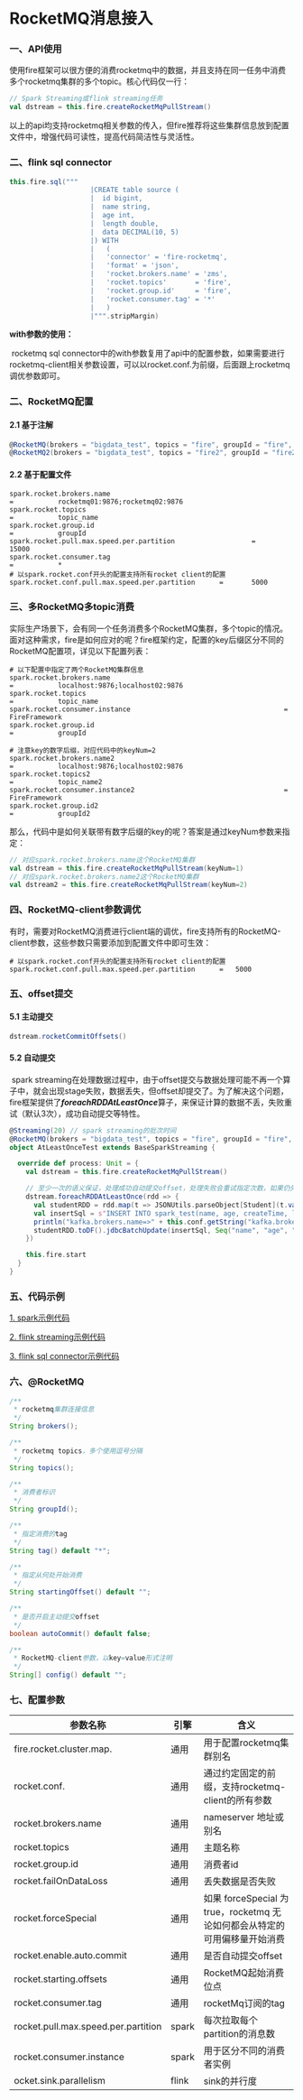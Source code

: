 <!--
Licensed to the Apache Software Foundation (ASF) under one
or more contributor license agreements.  See the NOTICE file
distributed with this work for additional information
regarding copyright ownership.  The ASF licenses this file
to you under the Apache License, Version 2.0 (the
"License"); you may not use this file except in compliance
with the License.  You may obtain a copy of the License at

  http://www.apache.org/licenses/LICENSE-2.0

Unless required by applicable law or agreed to in writing,
software distributed under the License is distributed on an
"AS IS" BASIS, WITHOUT WARRANTIES OR CONDITIONS OF ANY
KIND, either express or implied.  See the License for the
specific language governing permissions and limitations
under the License.
-->

# RocketMQ消息接入

### 一、API使用

使用fire框架可以很方便的消费rocketmq中的数据，并且支持在同一任务中消费多个rocketmq集群的多个topic。核心代码仅一行：

```scala
// Spark Streaming或flink streaming任务
val dstream = this.fire.createRocketMqPullStream()
```

以上的api均支持rocketmq相关参数的传入，但fire推荐将这些集群信息放到配置文件中，增强代码可读性，提高代码简洁性与灵活性。

### 二、flink sql connector

```scala
this.fire.sql("""
                    |CREATE table source (
                    |  id bigint,
                    |  name string,
                    |  age int,
                    |  length double,
                    |  data DECIMAL(10, 5)
                    |) WITH
                    |   (
                    |   'connector' = 'fire-rocketmq',
                    |   'format' = 'json',
                    |   'rocket.brokers.name' = 'zms',
                    |   'rocket.topics'       = 'fire',
                    |   'rocket.group.id'     = 'fire',
                    |   'rocket.consumer.tag' = '*'
                    |   )
                    |""".stripMargin)
```

**with参数的使用：**

​		rocketmq sql connector中的with参数复用了api中的配置参数，如果需要进行rocketmq-client相关参数设置，可以以rocket.conf.为前缀，后面跟上rocketmq调优参数即可。

### 二、RocketMQ配置

#### 2.1 基于注解

```scala
@RocketMQ(brokers = "bigdata_test", topics = "fire", groupId = "fire", tag = "*")
@RocketMQ2(brokers = "bigdata_test", topics = "fire2", groupId = "fire2", tag = "*", startingOffset = "latest")
```

#### 2.2 基于配置文件

```properties
spark.rocket.brokers.name													=			rocketmq01:9876;rocketmq02:9876
spark.rocket.topics																=			topic_name
spark.rocket.group.id															=			groupId
spark.rocket.pull.max.speed.per.partition					=			15000
spark.rocket.consumer.tag													=			*
# 以spark.rocket.conf开头的配置支持所有rocket client的配置
spark.rocket.conf.pull.max.speed.per.partition		=   	5000
```

### 三、多RocketMQ多topic消费

​		实际生产场景下，会有同一个任务消费多个RocketMQ集群，多个topic的情况。面对这种需求，fire是如何应对的呢？fire框架约定，配置的key后缀区分不同的RocketMQ配置项，详见以下配置列表：

```properties
# 以下配置中指定了两个RocketMQ集群信息
spark.rocket.brokers.name													=			localhost:9876;localhost02:9876
spark.rocket.topics																=			topic_name
spark.rocket.consumer.instance										=			FireFramework
spark.rocket.group.id															=			groupId

# 注意key的数字后缀，对应代码中的keyNum=2
spark.rocket.brokers.name2												=			localhost:9876;localhost02:9876
spark.rocket.topics2															=			topic_name2
spark.rocket.consumer.instance2										=			FireFramework
spark.rocket.group.id2														=			groupId2
```

那么，代码中是如何关联带有数字后缀的key的呢？答案是通过keyNum参数来指定：

```scala
// 对应spark.rocket.brokers.name这个RocketMQ集群
val dstream = this.fire.createRocketMqPullStream(keyNum=1)
// 对应spark.rocket.brokers.name2这个RocketMQ集群
val dstream2 = this.fire.createRocketMqPullStream(keyNum=2)
```

### 四、RocketMQ-client参数调优

有时，需要对RocketMQ消费进行client端的调优，fire支持所有的RocketMQ-client参数，这些参数只需要添加到配置文件中即可生效：

```properties
# 以spark.rocket.conf开头的配置支持所有rocket client的配置
spark.rocket.conf.pull.max.speed.per.partition		=   5000
```

### 五、offset提交

#### 5.1 主动提交

```scala
dstream.rocketCommitOffsets()
```

#### 5.2 自动提交

​		spark streaming在处理数据过程中，由于offset提交与数据处理可能不再一个算子中，就会出现stage失败，数据丢失，但offset却提交了。为了解决这个问题，fire框架提供了***foreachRDDAtLeastOnce***算子，来保证计算的数据不丢，失败重试（默认3次），成功自动提交等特性。

```scala
@Streaming(20) // spark streaming的批次时间
@RocketMQ(brokers = "bigdata_test", topics = "fire", groupId = "fire", tag = "*")
object AtLeastOnceTest extends BaseSparkStreaming {

  override def process: Unit = {
    val dstream = this.fire.createRocketMqPullStream()

    // 至少一次的语义保证，处理成功自动提交offset，处理失败会重试指定次数，如果仍失败则任务退出
    dstream.foreachRDDAtLeastOnce(rdd => {
      val studentRDD = rdd.map(t => JSONUtils.parseObject[Student](t.value())).repartition(2)
      val insertSql = s"INSERT INTO spark_test(name, age, createTime, length, sex) VALUES (?, ?, ?, ?, ?)"
      println("kafka.brokers.name=>" + this.conf.getString("kafka.brokers.name"))
      studentRDD.toDF().jdbcBatchUpdate(insertSql, Seq("name", "age", "createTime", "length", "sex"), batch = 1)
    })

    this.fire.start
  }
}
```

### 五、代码示例

[1. spark示例代码](../fire-examples/spark-examples/src/main/scala/com/zto/fire/examples/spark/streaming/RocketTest.scala)

[2. flink streaming示例代码](../fire-examples/flink-examples/src/main/scala/com/zto/fire/examples/flink/connector/rocketmq/RocketTest.scala)

[3. flink sql connector示例代码](../fire-examples/flink-examples/src/main/scala/com/zto/fire/examples/flink/connector/rocketmq/RocketMQConnectorTest.scala)

### 六、@RocketMQ

```java
/**
 * rocketmq集群连接信息
 */
String brokers();

/**
 * rocketmq topics，多个使用逗号分隔
 */
String topics();

/**
 * 消费者标识
 */
String groupId();

/**
 * 指定消费的tag
 */
String tag() default "*";

/**
 * 指定从何处开始消费
 */
String startingOffset() default "";

/**
 * 是否开启主动提交offset
 */
boolean autoCommit() default false;

/**
 * RocketMQ-client参数，以key=value形式注明
 */
String[] config() default "";
```

### 七、配置参数

| 参数名称                            | 引擎  | 含义                                                         |
| ----------------------------------- | ----- | ------------------------------------------------------------ |
| fire.rocket.cluster.map.            | 通用  | 用于配置rocketmq集群别名                                     |
| rocket.conf.                        | 通用  | 通过约定固定的前缀，支持rocketmq-client的所有参数            |
| rocket.brokers.name                 | 通用  | nameserver 地址或别名                                        |
| rocket.topics                       | 通用  | 主题名称                                                     |
| rocket.group.id                     | 通用  | 消费者id                                                     |
| rocket.failOnDataLoss               | 通用  | 丢失数据是否失败                                             |
| rocket.forceSpecial                 | 通用  | 如果 forceSpecial 为true，rocketmq 无论如何都会从特定的可用偏移量开始消费 |
| rocket.enable.auto.commit           | 通用  | 是否自动提交offset                                           |
| rocket.starting.offsets             | 通用  | RocketMQ起始消费位点                                         |
| rocket.consumer.tag                 | 通用  | rocketMq订阅的tag                                            |
| rocket.pull.max.speed.per.partition | spark | 每次拉取每个partition的消息数                                |
| rocket.consumer.instance            | spark | 用于区分不同的消费者实例                                     |
| ocket.sink.parallelism              | flink | sink的并行度                                                 |

